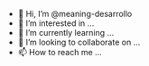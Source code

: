 - 👋 Hi, I’m @meaning-desarrollo
- 👀 I’m interested in ...
- 🌱 I’m currently learning ...
- 💞️ I’m looking to collaborate on ...
- 📫 How to reach me ...

<!---
meaning-desarrollo/meaning-desarrollo is a ✨ special ✨ repository because its `README.md` (this file) appears on your GitHub profile.
You can click the Preview link to take a look at your changes.
--->
